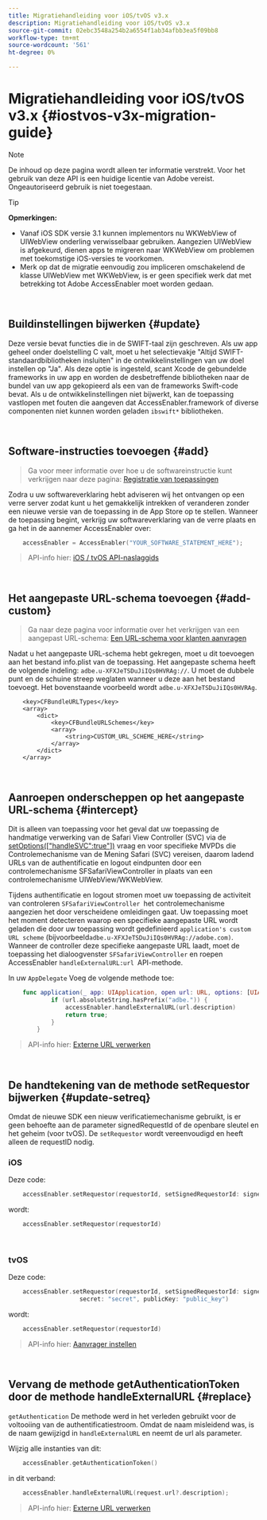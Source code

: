 ```yaml
---
title: Migratiehandleiding voor iOS/tvOS v3.x
description: Migratiehandleiding voor iOS/tvOS v3.x
source-git-commit: 02ebc3548a254b2a6554f1ab34afbb3ea5f09bb8
workflow-type: tm+mt
source-wordcount: '561'
ht-degree: 0%

---
```


# Migratiehandleiding voor iOS/tvOS v3.x {#iostvos-v3x-migration-guide}

>[!NOTE]
>
>De inhoud op deze pagina wordt alleen ter informatie verstrekt. Voor het gebruik van deze API is een huidige licentie van Adobe vereist. Ongeautoriseerd gebruik is niet toegestaan.

>[!TIP]
> 
> **Opmerkingen:**
>
> - Vanaf iOS SDK versie 3.1 kunnen implementors nu WKWebView of UIWebView onderling verwisselbaar gebruiken. Aangezien UIWebView is afgekeurd, dienen apps te migreren naar WKWebView om problemen met toekomstige iOS-versies te voorkomen.
> - Merk op dat de migratie eenvoudig zou impliceren omschakelend de klasse UIWebView met WKWebView, is er geen specifiek werk dat met betrekking tot Adobe AccessEnabler moet worden gedaan.

</br>

## Buildinstellingen bijwerken {#update}

Deze versie bevat functies die in de SWIFT-taal zijn geschreven. Als uw app geheel onder doelstelling C valt, moet u het selectievakje &quot;Altijd SWIFT-standaardbibliotheken insluiten&quot; in de ontwikkelinstellingen van uw doel instellen op &quot;Ja&quot;. Als deze optie is ingesteld, scant Xcode de gebundelde frameworks in uw app en worden de desbetreffende bibliotheken naar de bundel van uw app gekopieerd als een van de frameworks Swift-code bevat. Als u de ontwikkelinstellingen niet bijwerkt, kan de toepassing vastlopen met fouten die aangeven dat AccessEnabler.framework of diverse componenten niet kunnen worden geladen `ibswift*` bibliotheken.

</br>

## Software-instructies toevoegen {#add}

> Ga voor meer informatie over hoe u de softwareinstructie kunt verkrijgen naar deze
> pagina:
> [Registratie van toepassingen](/help/authentication/iostvos-application-registration.md)

Zodra u uw softwareverklaring hebt adviseren wij het ontvangen op een verre server zodat kunt u het gemakkelijk intrekken of veranderen zonder een nieuwe versie van de toepassing in de App Store op te stellen. Wanneer de toepassing begint, verkrijg uw softwareverklaring van de verre plaats en ga het in de aannemer AccessEnabler over:

```swift
    accessEnabler = AccessEnabler("YOUR_SOFTWARE_STATEMENT_HERE");
```

> API-info hier: [iOS / tvOS API-naslaggids](/help/authentication/iostvos-sdk-api-reference.md)

</br>

## Het aangepaste URL-schema toevoegen {#add-custom}

> Ga naar deze pagina voor informatie over het verkrijgen van een aangepast URL-schema: [Een URL-schema voor klanten aanvragen](/help/authentication/iostvos-application-registration.md)

Nadat u het aangepaste URL-schema hebt gekregen, moet u dit toevoegen aan het bestand info.plist van de toepassing. Het aangepaste schema heeft de volgende indeling: `adbe.u-XFXJeTSDuJiIQs0HVRAg://`. U moet de dubbele punt en de schuine streep weglaten wanneer u deze aan het bestand toevoegt. Het bovenstaande voorbeeld wordt `adbe.u-XFXJeTSDuJiIQs0HVRAg`.

```plist
    <key>CFBundleURLTypes</key>
    <array>
        <dict>
            <key>CFBundleURLSchemes</key>
            <array>
                <string>CUSTOM_URL_SCHEME_HERE</string>
            </array>
        </dict>
    </array>
```

</br>

## Aanroepen onderscheppen op het aangepaste URL-schema {#intercept}

Dit is alleen van toepassing voor het geval dat uw toepassing de handmatige verwerking van de Safari View Controller (SVC) via de [setOptions(\[&quot;handleSVC&quot;:true&quot;\])](/help/authentication/iostvos-sdk-api-reference.md) vraag en voor specifieke MVPDs die Controlemechanisme van de Mening Safari (SVC) vereisen, daarom ladend URLs van de authentificatie en logout eindpunten door een controlemechanisme SFSafariViewController in plaats van een controlemechanisme UIWebView/WKWebView.

Tijdens authentificatie en logout stromen moet uw toepassing de activiteit van controleren `SFSafariViewController `het controlemechanisme aangezien het door verscheidene omleidingen gaat. Uw toepassing moet het moment detecteren waarop een specifieke aangepaste URL wordt geladen die door uw toepassing wordt gedefinieerd `application's custom URL scheme` (bijvoorbeeld`adbe.u-XFXJeTSDuJiIQs0HVRAg://adobe.com)`. Wanneer de controller deze specifieke aangepaste URL laadt, moet de toepassing het dialoogvenster `SFSafariViewController` en roepen AccessEnabler `handleExternalURL:url `API-methode.

In uw `AppDelegate` Voeg de volgende methode toe:

```swift
    func application(_ app: UIApplication, open url: URL, options: [UIApplicationOpenURLOptionsKey: Any]) -> Bool {
            if (url.absoluteString.hasPrefix("adbe.")) {
                accessEnabler.handleExternalURL(url.description)
                return true;
            } 
        }
```

> API-info hier: [Externe URL verwerken](/help/authentication/iostvos-sdk-api-reference.md)

</br>

## De handtekening van de methode setRequestor bijwerken {#update-setreq}

Omdat de nieuwe SDK een nieuw verificatiemechanisme gebruikt, is er geen behoefte aan de parameter signedRequestId of de openbare sleutel en het geheim (voor tvOS). De `setRequestor` wordt vereenvoudigd en heeft alleen de requestID nodig.

### iOS

Deze code:

```swift
    accessEnabler.setRequestor(requestorId, setSignedRequestorId: signedRequestorId)
```

wordt:

```swift
    accessEnabler.setRequestor(requestorId)
```

</br>

### tvOS

Deze code:

```swift
    accessEnabler.setRequestor(requestorId, setSignedRequestorId: signedRequestorId,
                    secret: "secret", publicKey: "public_key")
```

wordt:

```swift
    accessEnabler.setRequestor(requestorId)
```

> API-info hier: [Aanvrager instellen](/help/authentication/iostvos-sdk-api-reference.md)

</br>

## Vervang de methode getAuthenticationToken door de methode handleExternalURL {#replace}

`getAuthentication` De methode werd in het verleden gebruikt voor de voltooiing van de authentificatiestroom. Omdat de naam misleidend was, is de naam gewijzigd in `handleExternalURL` en neemt de url als parameter.

Wijzig alle instanties van dit:

```swift
    accessEnabler.getAuthenticationToken()
```

in dit verband:

```swift
    accessEnabler.handleExternalURL(request.url?.description);
```

> API-info hier: [Externe URL verwerken](/help/authentication/iostvos-sdk-api-reference.md)
